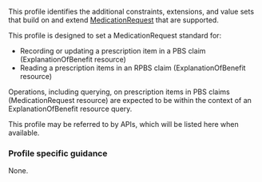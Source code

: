 This profile identifies the additional constraints, extensions, and value sets that build on and extend [MedicationRequest](http://hl7.org/fhir/R4/medicationrequest.html) that are supported. 

This profile is designed to set a MedicationRequest standard for:
* Recording or updating a prescription item in a PBS claim (ExplanationOfBenefit resource)
* Reading a prescription items in an RPBS claim (ExplanationOfBenefit resource)

Operations, including querying, on prescription items in PBS claims (MedicationRequest resource) are expected to be within the context of an ExplanationOfBenefit resource query.

This profile may be referred to by APIs, which will be listed here when available.


### Profile specific guidance
None.
